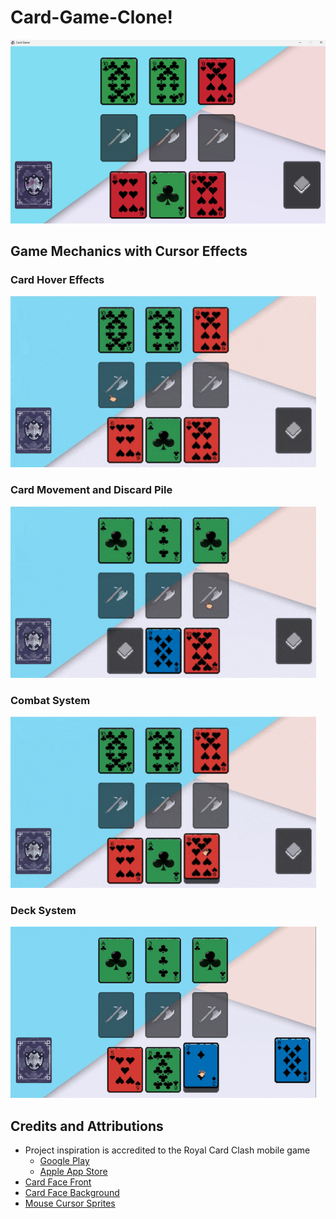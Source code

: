 ﻿# Card-Game-Clone!
![Game Screenshot](docs/images/game_scrnshot.png)
## Game Mechanics with Cursor Effects
### Card Hover Effects
![Hover Showcase](docs/videos/hover.gif)
### Card Movement and Discard Pile
![Movement and Discard Showcase](docs/videos/drag_discard.gif)
### Combat System
![Combat Showcase](docs/videos/combat.gif)
### Deck System
![Deck Showcase](docs/videos/deck.gif)
## Credits and Attributions
- Project inspiration is accredited to the Royal Card Clash mobile game
    - [Google Play](https://play.google.com/store/apps/details?id=com.gearheadgames.royalcardclash&hl=en&pli=1)
    - [Apple App Store](https://apps.apple.com/us/app/royal-card-clash/id6478234063)
- [Card Face Front](https://github.com/hayeah/playing-cards-assets)
- [Card Face Background](https://cafedraw.itch.io/fantasy-card-assets)
- [Mouse Cursor Sprites](https://lintnaya.itch.io/pixel-hand-gesture-asset)

